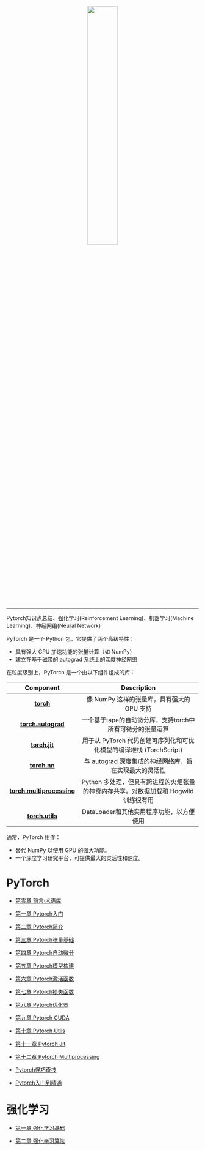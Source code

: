 <p align="center"><img width="40%" src="https://github.com/Walhalla-Summary/Pytorch_Learning/blob/master/logo/pytorch_logo.png" /></p>

--------------------------------------------------------------------------------

Pytorch知识点总结、强化学习(Reinforcement Learning)、机器学习(Machine Learning)、神经网络(Neural Network)


PyTorch 是一个 Python 包，它提供了两个高级特性：

-   具有强大 GPU 加速功能的张量计算（如 NumPy）
-   建立在基于磁带的 autograd 系统上的深度神经网络


在粒度级别上，PyTorch 是一个由以下组件组成的库： 

|                          Component                           |                         Description                          |
| :----------------------------------------------------------: | :----------------------------------------------------------: |
|   [**torch**](https://pytorch.org/docs/stable/torch.html)    |          像 NumPy 这样的张量库，具有强大的 GPU 支持          |
| [**torch.autograd**](https://pytorch.org/docs/stable/autograd.html) |  一个基于tape的自动微分库，支持torch中所有可微分的张量运算   |
|  [**torch.jit**](https://pytorch.org/docs/stable/jit.html)   | 用于从 PyTorch 代码创建可序列化和可优化模型的编译堆栈 (TorchScript) |
|   [**torch.nn**](https://pytorch.org/docs/stable/nn.html)    |    与 autograd 深度集成的神经网络库，旨在实现最大的灵活性    |
| [**torch.multiprocessing**](https://pytorch.org/docs/stable/multiprocessing.html) | Python 多处理，但具有跨进程的火炬张量的神奇内存共享。对数据加载和 Hogwild 训练很有用 |
| [**torch.utils**](https://pytorch.org/docs/stable/data.html) |           DataLoader和其他实用程序功能，以方便使用           |

通常，PyTorch 用作：

-   替代 NumPy 以使用 GPU 的强大功能。
-   一个深度学习研究平台，可提供最大的灵活性和速度。


# PyTorch

- [第零章 前言·术语库](https://github.com/Walhalla-Summary/Pytorch_Learning/blob/master/pytorch/%E7%AC%AC%E9%9B%B6%E7%AB%A0%20%E5%89%8D%E8%A8%80%E6%9C%AF%E8%AF%AD%E5%BA%93.md)

- [第一章 Pytorch入门](https://github.com/Walhalla-Summary/Pytorch_Learning/blob/master/pytorch/%E7%AC%AC%E4%B8%80%E7%AB%A0%20Pytorch%E5%BF%AB%E9%80%9F%E5%85%A5%E9%97%A8.md)

- [第二章 Pytorch简介](https://github.com/Walhalla-Summary/Pytorch_Learning/blob/master/pytorch/%E7%AC%AC%E4%BA%8C%E7%AB%A0%20Pytorch%E7%AE%80%E4%BB%8B.md)

- [第三章 Pytorch张量基础](https://github.com/Walhalla-Summary/Pytorch_Learning/blob/master/pytorch/%E7%AC%AC%E4%B8%89%E7%AB%A0%20Pytorch%E5%BC%A0%E9%87%8F%E5%9F%BA%E7%A1%80.md)

- [第四章 Pytorch自动微分](https://github.com/Walhalla-Summary/Pytorch_Learning/blob/master/pytorch/%E7%AC%AC%E5%9B%9B%E7%AB%A0%20Pytorch%E8%87%AA%E5%8A%A8%E5%BE%AE%E5%88%86.md)


- [第五章 Pytorch模型构建](https://github.com/Walhalla-Summary/Pytorch_Learning/blob/master/pytorch/%E7%AC%AC%E4%BA%94%E7%AB%A0%20Pytorch%E6%A8%A1%E5%9E%8B%E6%9E%84%E5%BB%BA.md)

- [第六章 Pytorch激活函数](https://github.com/Walhalla-Summary/Pytorch_Learning/blob/master/pytorch/%E7%AC%AC%E5%85%AD%E7%AB%A0%20Pytorch%E6%BF%80%E6%B4%BB%E5%87%BD%E6%95%B0.md)

- [第七章 Pytorch损失函数](https://github.com/Walhalla-Summary/Pytorch_Learning/blob/master/pytorch/%E7%AC%AC%E4%B8%83%E7%AB%A0%20Pytorch%E6%8D%9F%E5%A4%B1%E5%87%BD%E6%95%B0.md)

- [第八章 Pytorch优化器](https://github.com/Walhalla-Summary/Pytorch_Learning/blob/master/pytorch/%E7%AC%AC%E5%85%AB%E7%AB%A0%20Pytorch%E4%BC%98%E5%8C%96%E5%99%A8.md)

- [第九章 Pytorch CUDA](https://github.com/Walhalla-Summary/Pytorch_Learning/blob/master/pytorch/%E7%AC%AC%E4%B9%9D%E7%AB%A0%20Pytorch%20CUDA.md)

- [第十章 Pytorch Utils](https://github.com/Walhalla-Summary/Pytorch_Learning/blob/master/pytorch/%E7%AC%AC%E5%8D%81%E7%AB%A0%20Pytorch%20utils.md)

- [第十一章 Pytorch Jit](https://github.com/Walhalla-Summary/Pytorch_Learning/blob/master/pytorch/%E7%AC%AC%E5%8D%81%E4%B8%80%E7%AB%A0%20Pytorch%20jit.md)

- [第十二章 Pytorch Multiprocessing](https://github.com/Walhalla-Summary/Pytorch_Learning/blob/master/pytorch/%E7%AC%AC%E5%8D%81%E4%BA%8C%E7%AB%A0%20Pytorch%20multiprocessing.md)


- [Pytorch怪巧奇技](https://github.com/Walhalla-Summary/Pytorch_Learning/blob/master/pytorch/Pytorch%E6%8A%80%E5%B7%A7.md)

- [Pytorch入门到精通](https://github.com/Walhalla-Summary/Pytorch_Learning/blob/master/pytorch/Pytorch%E5%85%A5%E9%97%A8%E5%88%B0%E7%B2%BE%E9%80%9A.md)


# 强化学习

- [第一章 强化学习基础](https://github.com/Walhalla-Summary/Pytorch_Learning/blob/master/RL/%E7%AC%AC%E4%B8%80%E7%AB%A0%20%E5%BC%BA%E5%8C%96%E5%AD%A6%E4%B9%A0%E5%9F%BA%E7%A1%80.md)

- [第二章 强化学习算法](https://github.com/Walhalla-Summary/Pytorch_Learning/blob/master/RL/%E7%AC%AC%E4%BA%8C%E7%AB%A0%20%E5%BC%BA%E5%8C%96%E5%AD%A6%E4%B9%A0%E7%AE%97%E6%B3%95.md)
